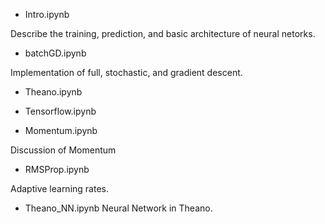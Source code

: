 * Intro.ipynb
 
Describe the training, prediction, and basic architecture of neural netorks.

* batchGD.ipynb

Implementation of full, stochastic, and gradient descent.

* Theano.ipynb

* Tensorflow.ipynb

* Momentum.ipynb

Discussion of Momentum

* RMSProp.ipynb 

Adaptive learning rates.

* Theano_NN.ipynb
Neural Network in Theano.
